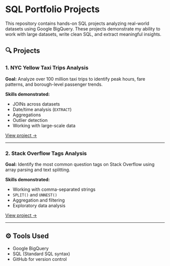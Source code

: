 # SQL Portfolio Projects

This repository contains hands-on SQL projects analyzing real-world datasets using Google BigQuery. These projects demonstrate my ability to work with large datasets, write clean SQL, and extract meaningful insights.

## 🔍 Projects

### 1. NYC Yellow Taxi Trips Analysis

**Goal:** Analyze over 100 million taxi trips to identify peak hours, fare patterns, and borough-level passenger trends.

**Skills demonstrated:**
- JOINs across datasets
- Date/time analysis (`EXTRACT`)
- Aggregations
- Outlier detection
- Working with large-scale data

[View project →](./nyc-yellow-taxi-analysis/nyc_taxi_analysis.sql)

---

### 2. Stack Overflow Tags Analysis

**Goal:** Identify the most common question tags on Stack Overflow using array parsing and text splitting.

**Skills demonstrated:**
- Working with comma-separated strings
- `SPLIT()` and `UNNEST()`
- Aggregation and filtering
- Exploratory data analysis

[View project →](./stack-overflow-analysis/stack_overflow_analysis.sql)

---

## ⚙️ Tools Used

- Google BigQuery
- SQL (Standard SQL syntax)
- GitHub for version control
